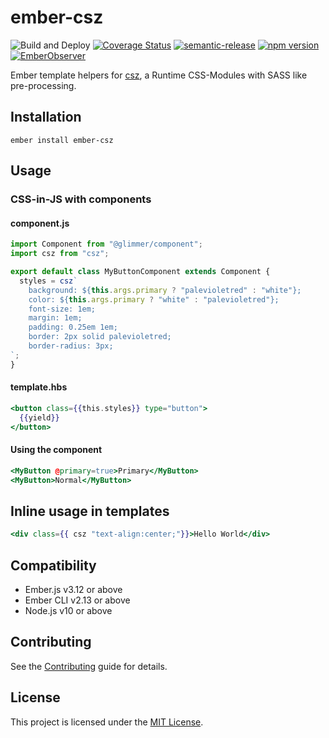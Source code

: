 ember-csz
==============================================================================

![Build and Deploy](https://github.com/rajasegar/ember-csz/workflows/Build%20and%20Deploy/badge.svg)
[![Coverage Status](https://coveralls.io/repos/github/rajasegar/ember-csz/badge.svg?branch=master)](https://coveralls.io/github/rajasegar/ember-csz?branch=master)
[![semantic-release](https://img.shields.io/badge/%20%20%F0%9F%93%A6%F0%9F%9A%80-semantic--release-e10079.svg)](https://github.com/semantic-release/semantic-release)
[![npm version](http://img.shields.io/npm/v/ember-csz.svg?style=flat)](https://npmjs.org/package/ember-csz "View this project on npm")
[![EmberObserver](http://emberobserver.com/badges/ember-csz.svg?branch=master)](http://emberobserver.com/addons/ember-csz)

Ember template helpers for [csz](https://github.com/lukejohnsonn/csz), 
a Runtime CSS-Modules with SASS like pre-processing.


Installation
------------------------------------------------------------------------------

```
ember install ember-csz
```


Usage
------------------------------------------------------------------------------

### CSS-in-JS with components

#### component.js

```js
import Component from "@glimmer/component";
import csz from "csz";

export default class MyButtonComponent extends Component {
  styles = csz`
    background: ${this.args.primary ? "palevioletred" : "white"};
    color: ${this.args.primary ? "white" : "palevioletred"};
    font-size: 1em;
    margin: 1em;
    padding: 0.25em 1em;
    border: 2px solid palevioletred;
    border-radius: 3px;
`;
}

```

#### template.hbs
```hbs
<button class={{this.styles}} type="button">
  {{yield}}
</button>
```

#### Using the component

```hbs
<MyButton @primary=true>Primary</MyButton>
<MyButton>Normal</MyButton>
```

## Inline usage in templates

```hbs
<div class={{ csz "text-align:center;"}}>Hello World</div>
```

Compatibility
------------------------------------------------------------------------------

* Ember.js v3.12 or above
* Ember CLI v2.13 or above
* Node.js v10 or above

Contributing
------------------------------------------------------------------------------

See the [Contributing](CONTRIBUTING.md) guide for details.


License
------------------------------------------------------------------------------

This project is licensed under the [MIT License](LICENSE.md).
